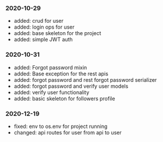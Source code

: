### 2020-10-29
- added: crud for user
- added: login ops for user
- added: base skeleton for the project
- added: simple JWT auth

### 2020-10-31
- added: Forgot password mixin
- added: Base exception for the rest apis
- added: forgot password and rest forgot password serializer
- added: forgot password and verify user models
- added: verify user functionality
- added: basic skeleton for followers profile

### 2020-12-19
- fixed: env to os.env for project running
- changed: api routes for user from api to user